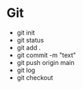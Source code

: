 # Git
* git init
* git status
* git add .
* git commit -m  "text"
* git push origin main
* git log
* git checkout


